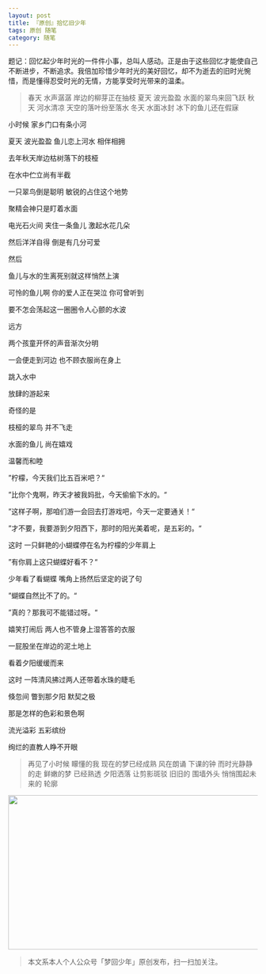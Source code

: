 ```yaml
---
layout: post
title: 『原创』拾忆旧少年
tags: 原创 随笔
category: 随笔
---
```


题记：回忆起少年时光的一件件小事，总叫人感动。正是由于这些回忆才能使自己不断进步，不断追求。我倍加珍惜少年时光的美好回忆，却不为逝去的旧时光惋惜，而是懂得忍受时光的无情，方能享受时光带来的温柔。

> 春天 水声潺潺 岸边的柳芽正在抽枝
> 夏天 波光盈盈 水面的翠鸟来回飞跃
> 秋天 河水清凉 天空的落叶纷至落水
> 冬天 水面冰封 冰下的鱼儿还在假寐

小时候 家乡门口有条小河

夏天 波光盈盈 鱼儿恋上河水 相伴相拥

去年秋天岸边枯树落下的枝桠

在水中伫立尚有半截

一只翠鸟倒是聪明 敏锐的占住这个地势

聚精会神只是盯着水面

电光石火间 夹住一条鱼儿 激起水花几朵

然后洋洋自得 倒是有几分可爱

然后

鱼儿与水的生离死别就这样悄然上演

可怜的鱼儿啊 你的爱人正在哭泣 你可曾听到

要不怎会荡起这一圈圈令人心颤的水波

远方

两个孩童开怀的声音渐次分明

一会便走到河边 也不顾衣服尚在身上

跳入水中

放肆的游起来

奇怪的是

枝桠的翠鸟 并不飞走

水面的鱼儿 尚在嬉戏

温馨而和睦

”柠檬，今天我们比五百米吧？“

”比你个鬼啊，昨天才被我妈批，今天偷偷下水的。“

”这样子啊，那咱们游一会回去打游戏吧，今天一定要通关！“

”才不要，我要游到夕阳西下，那时的阳光美着呢，是五彩的。“

这时 一只鲜艳的小蝴蝶停在名为柠檬的少年肩上

”有你肩上这只蝴蝶好看不？“

少年看了看蝴蝶 嘴角上扬然后坚定的说了句

”蝴蝶自然比不了的。“

”真的？那我可不能错过呀。“

嬉笑打闹后 两人也不管身上湿答答的衣服

一屁股坐在岸边的泥土地上

看着夕阳缓缓而来

这时 一阵清风拂过两人还带着水珠的睫毛

倏忽间 瞥到那夕阳 默契之极

那是怎样的色彩和景色啊

流光溢彩 五彩缤纷

绚烂的直教人睁不开眼

> 再见了小时候 矇懂的我 现在的梦已经成熟
> 风在朗诵 下课的钟 而时光静静的走
> 鲜嫩的梦 已经熟透
> 夕阳洒落 让剪影斑驳
> 旧旧的 围墙外头 悄悄围起未来的 轮廓

<div align="center">
<img src="http://rann.cc/assets/img/qrcode-horizon1.png" width="855" height="312"/>
</div>

> 本文系本人个人公众号「梦回少年」原创发布，扫一扫加关注。